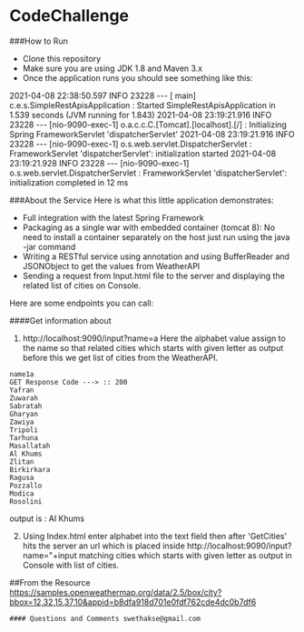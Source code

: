 # CodeChallenge

###How to Run

 * Clone this repository
 * Make sure you are using JDK 1.8 and Maven 3.x
 * Once the application runs you should see something like this:
 
  2021-04-08 22:38:50.597  INFO 23228 --- [           main] c.e.s.SimpleRestApisApplication          : Started SimpleRestApisApplication in 1.539 seconds (JVM running for 1.843)
  2021-04-08 23:19:21.916  INFO 23228 --- [nio-9090-exec-1] o.a.c.c.C.[Tomcat].[localhost].[/]       : Initializing Spring FrameworkServlet 'dispatcherServlet'
  2021-04-08 23:19:21.916  INFO 23228 --- [nio-9090-exec-1] o.s.web.servlet.DispatcherServlet        : FrameworkServlet 'dispatcherServlet': initialization started
  2021-04-08 23:19:21.928  INFO 23228 --- [nio-9090-exec-1] o.s.web.servlet.DispatcherServlet        : FrameworkServlet 'dispatcherServlet': initialization completed in 12 ms
  
 ###About the Service
   Here is what this little application demonstrates:
   * Full integration with the latest Spring Framework
   * Packaging as a single war with embedded container (tomcat 8): No need to install a container separately on the host just run using the java -jar command
   * Writing a RESTful service using annotation and using BufferReader and JSONObject to get the values from WeatherAPI
   * Sending a request from Input.html file to the server and displaying the related list of cities on Console.
 
 Here are some endpoints you can call:
 
 ####Get information about 
 1.  http://localhost:9090/input?name=a
   Here the alphabet value assign to the name so that related cities which starts with given letter as output before this we get list of cities 
   from the WeatherAPI.
   
    name1a
    GET Response Code ---> :: 200
    Yafran
    Zuwarah
    Sabratah
    Gharyan
    Zawiya
    Tripoli
    Tarhuna
    Masallatah
    Al Khums
    Zlitan
    Birkirkara
    Ragusa
    Pozzallo
    Modica
    Rosolini
   output is : Al Khums

2. Using Index.html enter alphabet into the text field then after 'GetCities' hits the server an url which is placed inside http://localhost:9090/input?name="+input 
    matching cities which starts with given letter as output in Console with list of cities.
    
##From the Resource
https://samples.openweathermap.org/data/2.5/box/city?bbox=12,32,15,37,10&appid=b8dfa918d701e0fdf762cde4dc0b7df6

    #### Questions and Comments swethakse@gmail.com


   


